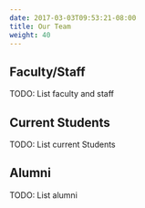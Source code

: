 ```yaml
---
date: 2017-03-03T09:53:21-08:00
title: Our Team
weight: 40 
---
```


## Faculty/Staff

TODO: List faculty and staff

## Current Students

TODO: List current Students

## Alumni

TODO: List alumni


